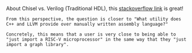 

About Chisel vs. Verilog (Traditional HDL), this [stackoverflow link](https://stackoverflow.com/questions/53007782/what-benefits-does-chisel-offer-over-classic-hardware-description-languages) is great!

```
From this perspective, the question is closer to "What utility does C++ and LLVM provide over manually written assembly language?"
```

```
Concretely, this means that a user is very close to being able to "just import a RISC-V microprocessor" in the same way that they "just import a graph library".
```
